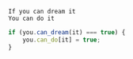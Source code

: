 ```
If you can dream it
You can do it
```

```ts
if (you.can_dream(it) === true) {
    you.can_do[it] = true;
}
```